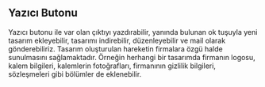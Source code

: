 ## Yazıcı Butonu
Yazıcı butonu ile var olan çıktıyı yazdırabilir, yanında bulunan ok tuşuyla yeni tasarım ekleyebilir, tasarımı indirebilir, düzenleyebilir ve mail olarak gönderebiliriz. Tasarım oluşturulan hareketin firmalara özgü halde sunulmasını sağlamaktadır. Örneğin herhangi bir tasarımda firmanın logosu, kalem bilgileri, kalemlerin fotoğrafları, firmanının gizlilik bilgileri, sözleşmeleri gibi bölümler de eklenebilir. 
